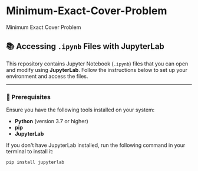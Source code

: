 # Minimum-Exact-Cover-Problem
Minimum Exact Cover Problem

## 📚 Accessing `.ipynb` Files with JupyterLab

This repository contains Jupyter Notebook (`.ipynb`) files that you can open and modify using **JupyterLab**. Follow the instructions below to set up your environment and access the files.

---

### 🚀 Prerequisites
Ensure you have the following tools installed on your system:
- **Python** (version 3.7 or higher)
- **pip** 
- **JupyterLab**

If you don't have JupyterLab installed, run the following command in your terminal to install it:
```bash
pip install jupyterlab

